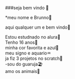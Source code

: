 ###seja bem vindo 💙

*meu nome e Brunno👦

aqui qualquer um e bem vindo🤝

Estou estudnado no alura📱  
Tenho 16 anos👀  
minha cor favorita e azul📘  
meu signo e aquario♒  
ja fiz 3 projetos no scratch🧮  
-sou do guaruja🏖️  
amo os animais🐶  

